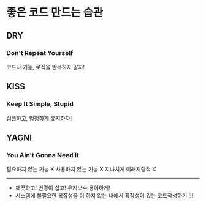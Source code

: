 # 좋은 코드 만드는 습관
## DRY
### Don't Repeat Yourself
코드나 기능, 로직을 반복하지 말자!

## KISS
### Keep It Simple, Stupid
심플하고, 멍청하게 유지하자!

## YAGNI
### You Ain't Gonna Need It
필요하지 않는 기능 X
사용하지 않는 기능 X
지나치게 미래지향적 X
***
* 깨끗하고! 변경이 쉽고! 유지보수 용이하게!
* 시스템에 불필요한 복잡성을 더 하지 않는 내에서 확장성이 있는 코드작성하기 !!!


